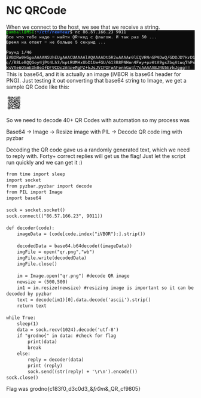 # NC QRCode

When we connect to the host, we see that we receive a string. 
![img2](images/qr2.png)
This is base64, and it is actually an image (iVBOR is base64 header for PNG). Just testing it out converting that base64 string to Image, we get a sample QR Code like this:

![img1](images/qr1.png)

So we need to decode 40+ QR Codes with automation so my process was

Base64 -> Image -> Resize image with PIL -> Decode QR code img with pyzbar

Decoding the QR code gave us a randomly generated text, which we need to reply with. Forty+ correct replies will get us the flag! Just let the script run quickly and we can get it :)
```
from time import sleep
import socket
from pyzbar.pyzbar import decode
from PIL import Image
import base64

sock = socket.socket()
sock.connect(("86.57.166.23", 9011))

def decoder(code):
	imageData = (code[code.index("iVBOR"):].strip())

	decodedData = base64.b64decode((imageData))
	imgFile = open("qr.png","wb")
	imgFile.write(decodedData)
	imgFile.close()

	im = Image.open("qr.png") #decode QR image
	newsize = (500,500)
	im1 = im.resize(newsize) #resizing image is important so it can be decoded by pyzbar
	text = decode(im1)[0].data.decode('ascii').strip()
	return text

while True:
	sleep(1)
	data = sock.recv(1024).decode('utf-8')
	if "grodno{" in data: #check for flag
		print(data)
		break
	else:
		reply = decoder(data)
		print (reply)
		sock.send((str(reply) + '\r\n').encode())
sock.close()
```
Flag was grodno{c183f0_d3c0d3_&_fr0m_&_QR_cf9805}
